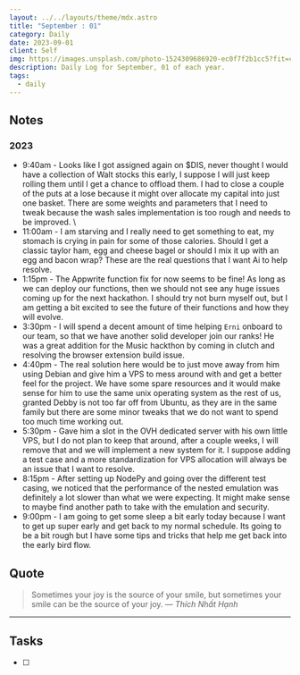 ```yaml
---
layout: ../../layouts/theme/mdx.astro
title: "September : 01"
category: Daily
date: 2023-09-01
client: Self
img: https://images.unsplash.com/photo-1524309686920-ec0f7f2b1cc5?fit=crop&q=85&w=1400&h=700
description: Daily Log for September, 01 of each year.
tags:
  - daily
---
```


## Notes
### 2023
- 9:40am - Looks like I got assigned again on $DIS, never thought I would have a collection of Walt stocks this early, I suppose I will just keep rolling them until I get a chance to offload them. I had to close a couple of the puts at a lose because it might over allocate my capital into just one basket. There are some weights and parameters that I need to tweak because the wash sales implementation is too rough and needs to be improved. \
- 11:00am - I am starving and I really need to get something to eat, my stomach is crying in pain for some of those calories. Should I get a classic taylor ham, egg and cheese bagel or should I mix it up with an egg and bacon wrap? These are the real questions that I want Ai to help resolve. 
- 1:15pm - The Appwrite function fix for now seems to be fine! As long as we can deploy our functions, then we should not see any huge issues coming up for the next hackathon. I should try not burn myself out, but I am getting a bit excited to see the future of their functions and how they will evolve.
- 3:30pm - I will spend a decent amount of time helping `Erni` onboard to our team, so that we have another solid developer join our ranks! He was a great addition for the Music hackthon by coming in clutch and resolving the browser extension build issue. 
- 4:40pm - The real solution here would be to just move away from him using Debian and give him a VPS to mess around with and get a better feel for the project. We have some spare resources and it would make sense for him to use the same unix operating system as the rest of us, granted Debby is not too far off from Ubuntu, as they are in the same family but there are some minor tweaks that we do not want to spend too much time working out. 
- 5:30pm - Gave him a slot in the OVH dedicated server with his own little VPS, but I do not plan to keep that around, after a couple weeks, I will remove that and we will implement a new system for it. I suppose adding a test case and a more standardization for VPS allocation will always be an issue that I want to resolve. 
- 8:15pm - After setting up NodePy and going over the different test casing, we noticed that the performance of the nested emulation was definitely a lot slower than what we were expecting. It might make sense to maybe find another path to take with the emulation and security.
- 9:00pm - I am going to get some sleep a bit early today because I want to get up super early and get back to my normal schedule. Its going to be a bit rough but I have some tips and tricks that help me get back into the early bird flow.

## Quote

> Sometimes your joy is the source of your smile, but sometimes your smile can be the source of your joy.
> — <cite>Thích Nhất Hạnh</cite>

---

## Tasks

- [ ]
